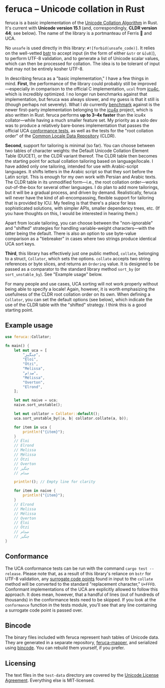 # feruca – Unicode collation in Rust

feruca is a basic implementation of the
[Unicode Collation Algorithm](https://unicode.org/reports/tr10/) in Rust. It's
current with **Unicode version 15.1** (and, correspondingly, **CLDR version
44**; see below). The name of the library is a portmanteau of Ferris 🦀 and UCA.

No `unsafe` is used directly in this library: `#![forbid(unsafe_code)]`. It
relies on the well-vetted [bstr](https://github.com/BurntSushi/bstr) to accept
input (in the form of either `&str` or `&[u8]`), to perform UTF-8 validation,
and to generate a list of Unicode scalar values, which can then be processed for
collation. The idea is to be tolerant of input that may not be entirely kosher
UTF-8.

In describing feruca as a "basic implementation," I have a few things in mind.
**First**, the performance of the library could probably still be
improved—especially in comparison to the official C implementation, `ucol` from
[icu4c](https://github.com/unicode-org/icu), which is incredibly optimized. I no
longer run benchmarks against that implementation, but feruca was always slower,
and my guess is that it still is (though perhaps not severely). What I _do_
currently [benchmark](https://github.com/theodore-s-beers/feruca-benchmarks)
against is the newer first-party implementation belonging to the
[icu4x](https://github.com/unicode-org/icu4x) project, which is also written in
Rust. feruca performs **up to 3–4x faster** than the icu4x collator—while having
a much smaller feature set. My priority as a solo dev was to produce a
relatively bare-bones implementation that passes the official UCA
[conformance tests](https://www.unicode.org/Public/UCA/latest/CollationTest.html),
as well as the tests for the "root collation order" of the
[Common Locale Data Repository](https://github.com/unicode-org/cldr) (CLDR).

**Second**, support for tailoring is minimal (so far). You can choose between
two tables of character weights: the Default Unicode Collation Element Table
(DUCET), or the CLDR variant thereof. The CLDR table then becomes the starting
point for actual collation tailoring based on language/locale. I have added only
one tailoring, intended for use with Arabic-script languages. It shifts letters
in the Arabic script so that they sort before the Latin script. This is enough
for my own work with Persian and Arabic texts. The CLDR table in its unmodified
form—i.e., the root collation order—works out-of-the-box for several other
languages. I do plan to add more tailorings, but it will be a gradual process,
and driven by demand. Realistically, feruca will never have the kind of
all-encompassing, flexible support for tailoring that is provided by ICU. My
feeling is that there's a place for less sophisticated solutions, with simpler
APIs, smaller dependency trees, etc. (If you have thoughts on this, I would be
interested in hearing them.)

Apart from locale tailoring, you can choose between the "non-ignorable" and
"shifted" strategies for handling variable-weight characters—with the latter
being the default. There is also an option to use byte-value comparison as a
"tiebreaker" in cases where two strings produce identical UCA sort keys.

**Third**, this library has effectively just one public method, `collate`,
belonging to a struct, `Collator`, which sets the options. `collate` accepts two
string references or byte slices, and returns an `Ordering` value. It is
designed to be passed as a comparator to the standard library method `sort_by`
(or `sort_unstable_by`). See "Example usage" below.

For many people and use cases, UCA sorting will not work properly without being
able to specify a locale! Again, however, it is worth emphasizing the usefulness
of the CLDR root collation order on its own. When defining a `Collator`, you can
set the default options (see below), which indicate the use of the CLDR table
with the "shifted" strategy. I think this is a good starting point.

## Example usage

```rust
use feruca::Collator;

fn main() {
    let mut uca = [
        "چنگیز",
        "Éloi",
        "Ötzi",
        "Melissa",
        "صدام",
        "Mélissa",
        "Overton",
        "Elrond",
    ];

    let mut naive = uca;
    naive.sort_unstable();

    let mut collator = Collator::default();
    uca.sort_unstable_by(|a, b| collator.collate(a, b));

    for item in uca {
        println!("{item}");
    }
    // Éloi
    // Elrond
    // Melissa
    // Mélissa
    // Ötzi
    // Overton
    // چنگیز
    // صدام

    println!(); // Empty line for clarity

    for item in naive {
        println!("{item}");
    }
    // Elrond
    // Melissa
    // Mélissa
    // Overton
    // Éloi
    // Ötzi
    // صدام
    // چنگیز
}
```

## Conformance

The UCA conformance tests can be run with the command `cargo test --release`.
Please note that, as a result of this library's reliance on `bstr` for UTF-8
validation, any
[surrogate code points](https://en.wikipedia.org/wiki/Universal_Character_Set_characters#Surrogates)
found in input to the `collate` method will be converted to the standard
"replacement character," `U+FFFD`. Conformant implementations of the UCA are
explicitly allowed to follow this approach. It does mean, however, that a
handful of lines (out of hundreds of thousands) in the conformance tests need to
be skipped. If you look at the `conformance` function in the tests module,
you'll see that any line containing a surrogate code point is passed over.

## Bincode

The binary files included with feruca represent hash tables of Unicode data.
They are generated in a separate repository,
[feruca-mapper](https://github.com/theodore-s-beers/feruca-mapper), and
serialized using [bincode](https://docs.rs/bincode/). You can rebuild them
yourself, if you prefer.

## Licensing

The text files in the `test-data` directory are covered by the
[Unicode License Agreement](https://www.unicode.org/license.txt). Everything
else is MIT-licensed.

